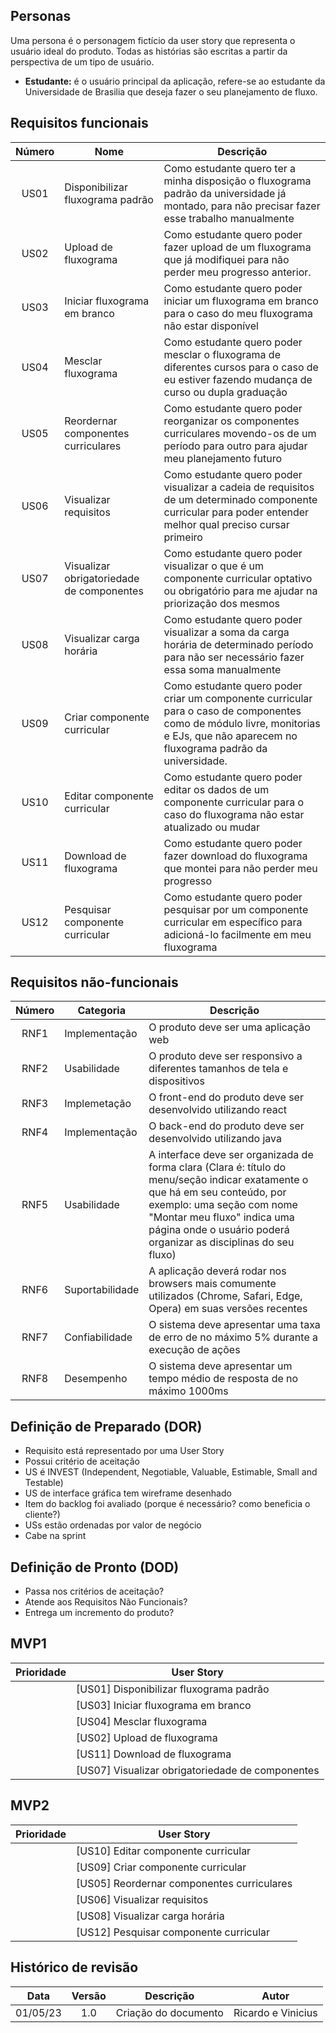 ## Personas
Uma persona é o personagem fictício da user story que representa o usuário ideal do produto. Todas as histórias são escritas a partir da perspectiva de um tipo de usuário.

- **Estudante:** é o usuário principal da aplicação, refere-se ao estudante da Universidade de Brasilia que deseja fazer o seu planejamento de fluxo.

## Requisitos funcionais
| Número | Nome                                      | Descrição                                                                                                                                                                           |
| :----: | ----------------------------------------- | ----------------------------------------------------------------------------------------------------------------------------------------------------------------------------------- |
|  US01  | Disponibilizar fluxograma padrão          | Como estudante quero ter a minha disposição o fluxograma padrão da universidade já montado, para não precisar fazer esse trabalho manualmente                                       |
|  US02  | Upload de fluxograma                      | Como estudante quero poder fazer upload de um fluxograma que já modifiquei para não perder meu progresso anterior.                                                                  |
|  US03  | Iniciar fluxograma em branco              | Como estudante quero poder iniciar um fluxograma em branco para o caso do meu fluxograma não estar disponível                                                                       |
|  US04  | Mesclar fluxograma                        | Como estudante quero poder mesclar o fluxograma de diferentes cursos para o caso de eu estiver fazendo mudança de curso ou dupla graduação                                          |
|  US05  | Reordernar componentes curriculares       | Como estudante quero poder reorganizar os componentes curriculares movendo-os de um período para outro para ajudar meu planejamento futuro                                          |
|  US06  | Visualizar requisitos                     | Como estudante quero poder visualizar a cadeia de requisitos de um determinado componente curricular para poder entender melhor qual preciso cursar primeiro                        |
|  US07  | Visualizar obrigatoriedade de componentes | Como estudante quero poder visualizar o que é um componente curricular optativo ou obrigatório para me ajudar na priorização dos mesmos                                             |
|  US08  | Visualizar carga horária                  | Como estudante quero poder visualizar a soma da carga horária de determinado período para não ser necessário fazer essa soma manualmente                                            |
|  US09  | Criar componente curricular               | Como estudante quero poder criar um componente curricular para o caso de componentes como de módulo livre, monitorias e EJs, que não aparecem no fluxograma padrão da universidade. |
|  US10  | Editar componente curricular              | Como estudante quero poder editar os dados de um componente curricular para o caso do fluxograma não estar atualizado ou mudar                                                      |
|  US11  | Download de fluxograma                    | Como estudante quero poder fazer download do fluxograma que montei para não perder meu progresso                                                                                    |
|  US12  | Pesquisar componente curricular           | Como estudante quero poder pesquisar por um componente curricular em específico para adicioná-lo facilmente em meu fluxograma                                                       |

## Requisitos não-funcionais
| Número | Categoria       | Descrição                                                                                                                                                                                                                                                    |
| :----: | --------------- | ------------------------------------------------------------------------------------------------------------------------------------------------------------------------------------------------------------------------------------------------------------ |
|  RNF1  | Implementação   | O produto deve ser uma aplicação web                                                                                                                                                                                                                         |
|  RNF2  | Usabilidade     | O produto deve ser responsivo a diferentes tamanhos de tela e dispositivos                                                                                                                                                                                   |
|  RNF3  | Implemetação    | O front-end do produto deve ser desenvolvido utilizando react                                                                                                                                                                                                |
|  RNF4  | Implementação   | O back-end do produto deve ser desenvolvido utilizando java                                                                                                                                                                                                  |
|  RNF5  | Usabilidade     | A interface deve ser organizada de forma clara (Clara é: título do menu/seção indicar exatamente o que há em seu conteúdo, por exemplo: uma seção com nome "Montar meu fluxo" indica uma página onde o usuário poderá organizar as disciplinas do seu fluxo) |
|  RNF6  | Suportabilidade | A aplicação deverá rodar nos browsers mais comumente utilizados (Chrome, Safari, Edge, Opera) em suas versões recentes                                                                                                                                       |
|  RNF7  | Confiabilidade  | O sistema deve apresentar uma taxa de erro de no máximo 5% durante a execução de ações                                                                                                                                                                       |
|  RNF8  | Desempenho      | O sistema deve apresentar um tempo médio de resposta de no máximo 1000ms                                                                                                                                                                                     |


## Definição de Preparado (DOR)
- Requisito está representado por uma User Story
- Possui critério de aceitação
- US é INVEST (Independent, Negotiable, Valuable, Estimable, Small and Testable)
- US de interface gráfica tem wireframe desenhado
- Item do backlog foi avaliado (porque é necessário? como beneficia o cliente?)
- USs estão ordenadas por valor de negócio
- Cabe na sprint


## Definição de Pronto (DOD)
- Passa nos critérios de aceitação?
- Atende aos Requisitos Não Funcionais?
- Entrega um incremento do produto?

## MVP1
| Prioridade | User Story                                       |
| ---------- | ------------------------------------------------ |
|            | [US01] Disponibilizar fluxograma padrão          |
|            | [US03] Iniciar fluxograma em branco              |
|            | [US04] Mesclar fluxograma                        |
|            | [US02] Upload de fluxograma                      |
|            | [US11] Download de fluxograma                    |
|            | [US07] Visualizar obrigatoriedade de componentes |

## MVP2
| Prioridade | User Story                                 |
| ---------- | ------------------------------------------ |
|            | [US10] Editar componente curricular        |
|            | [US09] Criar componente curricular         |
|            | [US05] Reordernar componentes curriculares |
|            | [US06] Visualizar requisitos               |
|            | [US08] Visualizar carga horária            |
|            | [US12] Pesquisar componente curricular     |


## Histórico de revisão
|   Data   | Versão | Descrição            | Autor              |
| :------: | :----: | -------------------- | ------------------ |
| 01/05/23 |  1.0   | Criação do documento | Ricardo e Vinicius |
